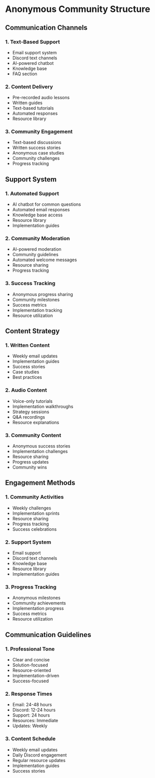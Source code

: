 # Anonymous Community Structure

## Communication Channels

### 1. Text-Based Support
- Email support system
- Discord text channels
- AI-powered chatbot
- Knowledge base
- FAQ section

### 2. Content Delivery
- Pre-recorded audio lessons
- Written guides
- Text-based tutorials
- Automated responses
- Resource library

### 3. Community Engagement
- Text-based discussions
- Written success stories
- Anonymous case studies
- Community challenges
- Progress tracking

## Support System

### 1. Automated Support
- AI chatbot for common questions
- Automated email responses
- Knowledge base access
- Resource library
- Implementation guides

### 2. Community Moderation
- AI-powered moderation
- Community guidelines
- Automated welcome messages
- Resource sharing
- Progress tracking

### 3. Success Tracking
- Anonymous progress sharing
- Community milestones
- Success metrics
- Implementation tracking
- Resource utilization

## Content Strategy

### 1. Written Content
- Weekly email updates
- Implementation guides
- Success stories
- Case studies
- Best practices

### 2. Audio Content
- Voice-only tutorials
- Implementation walkthroughs
- Strategy sessions
- Q&A recordings
- Resource explanations

### 3. Community Content
- Anonymous success stories
- Implementation challenges
- Resource sharing
- Progress updates
- Community wins

## Engagement Methods

### 1. Community Activities
- Weekly challenges
- Implementation sprints
- Resource sharing
- Progress tracking
- Success celebrations

### 2. Support System
- Email support
- Discord text channels
- Knowledge base
- Resource library
- Implementation guides

### 3. Progress Tracking
- Anonymous milestones
- Community achievements
- Implementation progress
- Success metrics
- Resource utilization

## Communication Guidelines

### 1. Professional Tone
- Clear and concise
- Solution-focused
- Resource-oriented
- Implementation-driven
- Success-focused

### 2. Response Times
- Email: 24-48 hours
- Discord: 12-24 hours
- Support: 24 hours
- Resources: Immediate
- Updates: Weekly

### 3. Content Schedule
- Weekly email updates
- Daily Discord engagement
- Regular resource updates
- Implementation guides
- Success stories 